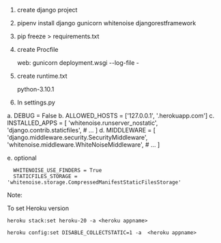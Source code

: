1. create django project

2. pipenv install django gunicorn whitenoise djangorestframework

3. pip freeze > requirements.txt

4. create Procfile

   web: gunicorn deployment.wsgi --log-file -

5. create runtime.txt

   python-3.10.1 

6. In settings.py

  a. DEBUG = False
  b. ALLOWED_HOSTS = ['127.0.0.1', '.herokuapp.com']
  c. INSTALLED_APPS = [
    	'whitenoise.runserver_nostatic',
    	'django.contrib.staticfiles',
   	# ...
	] 
  d. MIDDLEWARE = [
 	'django.middleware.security.SecurityMiddleware',
 	'whitenoise.middleware.WhiteNoiseMiddleware',
 	# ...
	]

   e. optional 
 
      WHITENOISE_USE_FINDERS = True
      STATICFILES_STORAGE = 'whitenoise.storage.CompressedManifestStaticFilesStorage'



Note:

To set Heroku version 

    heroku stack:set heroku-20 -a <heroku appname>

    heroku config:set DISABLE_COLLECTSTATIC=1 -a  <heroku appname>